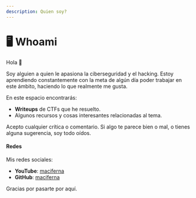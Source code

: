```yaml
---
description: Quien soy?
---
```


# 🖥️ Whoami

Hola 👋

Soy alguien a quien le apasiona la ciberseguridad y el hacking. Estoy aprendiendo constantemente con la meta de algún día poder trabajar en este ámbito, haciendo lo que realmente me gusta.

En este espacio encontrarás:

* **Writeups** de CTFs que he resuelto.
* Algunos recursos y cosas interesantes relacionadas al tema.

Acepto cualquier crítica o comentario. Si algo te parece bien o mal, o tienes alguna sugerencia, soy todo oídos.

#### Redes

Mis redes sociales:

* **YouTube**: [maciferna](https://youtube.com/@maciferna)
* **GitHub**: [maciferna](https://github.com/maciferna)

Gracias por pasarte por aquí.
